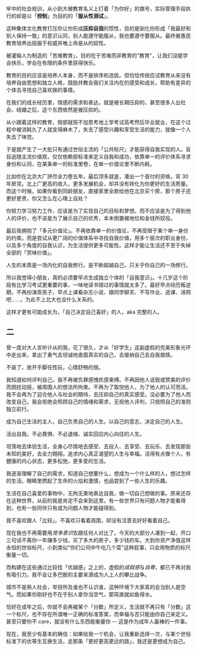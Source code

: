 牢中的社会规训，从小到大被教育名义上打着「为你好」的旗号，实际管理手段执行的却是以「**控制**」为目的的「**服从性测试**」。

这种集体文化教育打压你让你形成**压抑自我**的惯性，目的是驯化你形成「我最好和别人保持一致」的意识认同，别人能遵守能服从，我也要遵守要服从。最终被愚民教育培养出屈服于权威并唯上命是从的奴性。

被灌输人为制造的「苦难教育」，目的在于苦难而非教育的"教育"，让我们没能学会快乐，学会在有限的条件里获得快乐。

教育的目的应该是培养人本身，而不是排序和选拔。但恰恰传统应试教育从来没有培养自由思想和独立人格，鼓励并教会我们关注内在的感受和成长，帮助有差异的个体去寻找自己喜欢做的事情。

在我们的成长经历里，情感的需求和表达，就是被长期压抑的，甚至很多人出社会、结婚之后，这个东西依然是被压抑的。

从小跟着这样的教育，按部就班不加思考地上学考试高考然后毕业就业，在这个过程中被消耗久了人就变得麻木了，失去了感受兴趣和享受生活的能力，就像一个人失去了味觉。

于是就产生了一大批只有通过世俗主流的「公共标尺」才能获得自我实现的人。盲目追随主流价值观，仅仅依赖部标准来定义自我和成功，依靠单一的评价体系寻求身份和认同，在某条单一的标准里卷，在单一价值论里不断内耗。

比如你在北京大厂拼尽全力卷五年，最后顶多就是，凑出一个首付的资格，背 30 年房贷。北上广更高的收入，更多发展机会，却并没有转化为你更好的生活质量。而这个时候，如果你看到同龄朋友，直接家里全款给他在北京买个房，那个房子还更好更贵，你又怎么在心理上自处？

你努力学习努力工作，应该是为了实现自己的目标和梦想。而不应该是为了得到他人的评价，也不该是为了展示自己的优秀，本末倒置被地位和金钱所奴役。

最后我拥抱了「多元价值论」。不再依靠单一的价值论，不再受限于某个单一身份的约束。而是尝试从更广阔的价值体系中寻找自我价值，用多个层次的职业身份，以及多个角度的自我认识，为生活提供更多可能性。这样才能让生活还不至于失掉全部的「赏味价值」。

人生的本质是一场内化的自我修行。是不断超越自己，只关乎你自己的一场修行。

所以我觉得小朋友，真的必须要早点生成独立个体的「自我意识」。十几岁这个阶段有比学习考试更重要的事，一味地读书错过的事情就太多了。最好早点经历叛逆期，不再扮演乖孩子，早点上课看杂志小说、跟同学聊天、不写作业、逃课、进网吧……，为此不上北大也没什么关系的。

这样才更有可能成长为，「自己决定自己喜好」的人，aka 完整的人。

## 二

曾一度对大人言听计从的我，花了很久，才从「好学生」这副虚假的完美形象光环中走出来，拿出了勇气去坦诚地直面真实的自己，去接纳自己去自我救赎。

不装了，放开手脚任性玩，心情舒畅的很。

我知道如何评判自己。我不再被负罪感愧疚感束缚。不再因他人诋毁或赞美的评价而困扰动摇，被周围人的想法所拘束。不再为了取悦他人，为了他人的认可而活。我不会再为了迎合他人与社会的期待，去压抑自己的真实感受。没必要为了他人而改变自己。我会拒绝会照顾自己的情绪和需求，无视他人评判，只按照自己的准则独立前行。

成为自己生活的主人，自己负责自己的人生。以自己的意志，决定自己的人生。

活出自我。不必畏惧、不必退缩、诚实回应内心向往的人生。

坦荡地去体验生活，全身心尽情地去感受、去投入、去享受、去玩乐、去发现那些未知的美好，去全力翱翔，追求内心真正渴望的人生与幸福。活得有点像个人，有健康的内心状态，更多松弛，更多爱的生活。

我逐渐理解了自己的需求，知道自己想要什么，想成为一个什么样的人，想过怎样的生活。眼睛里燃起了生命的火焰和激情，也品尝到了一些人生的乐趣。

生活在自己喜爱的事物中，无拘无束地表达自我，做一切自己想做的事。原来还存在这种世界，从前的我是肯定不会来到这里。有一些世界只有问题人物才能看得到，也有一些同伴只有成为问题人物才能碰得到。

我不喜欢跟人「比较」。不喜欢只看着周围，却没有注意去好好看着自己。

现在我也不再需要用*竞争意识*去跟任何人对比了。今天的大部分人凑到一起，开口三句话不离你一年赚多少钱，买了多大的房子，多少钱的车。大到你资产净值这样永恒的世俗标尺，小到类似"你们公司中午吃几个菜"这种屁事，只会用物质的标尺衡量一切。

而构建在这些通过比较找「优越感」之上的，虚假的*成就感*与*自尊*，都已不再对我有吸引力。我不会让多巴胺的主要来源成为人上人的攀比战争。

城市不是熟人社会，举目所及谁也不认识谁，这种环境下大家真的会当别人是空气。而如果你刚好也不在乎别人拿你当空气，那简直就如鱼得水。

恰好在成年之后，你就不会再被某个「分数」所定义，生活就不再只有「分数」这一个标尺，也不存在所谓唯一正确的标准答案，而幸福与否只能由你自己来定义。甚至只要你不 care，就没有什么东西能衡量你 -- 这是作为成年人最棒的一件事。

现在，我至少有基本的确信：如果给我一个机会，让我重新选择一次，与某个世俗标准下的优等生互换生活，走那条「更好更高更远的路」，我还是更想成为自己。
